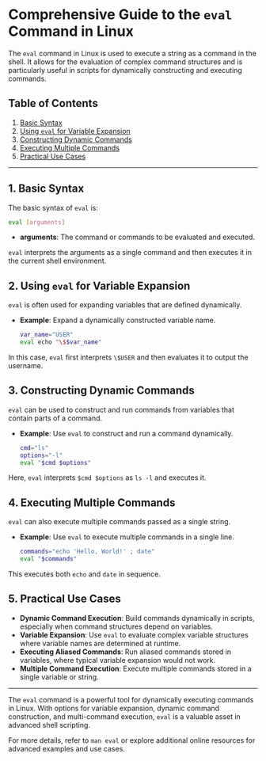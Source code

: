 
# Comprehensive Guide to the `eval` Command in Linux

The `eval` command in Linux is used to execute a string as a command in the shell. It allows for the evaluation of complex command structures and is particularly useful in scripts for dynamically constructing and executing commands.

## Table of Contents

1. [Basic Syntax](#basic-syntax)
2. [Using `eval` for Variable Expansion](#using-eval-for-variable-expansion)
3. [Constructing Dynamic Commands](#constructing-dynamic-commands)
4. [Executing Multiple Commands](#executing-multiple-commands)
5. [Practical Use Cases](#practical-use-cases)

---

## 1. Basic Syntax

The basic syntax of `eval` is:
```bash
eval [arguments]
```
- **arguments**: The command or commands to be evaluated and executed.

`eval` interprets the arguments as a single command and then executes it in the current shell environment.

## 2. Using `eval` for Variable Expansion

`eval` is often used for expanding variables that are defined dynamically.

- **Example**: Expand a dynamically constructed variable name.
  ```bash
  var_name="USER"
  eval echo "\$$var_name"
  ```

In this case, `eval` first interprets `\$USER` and then evaluates it to output the username.

## 3. Constructing Dynamic Commands

`eval` can be used to construct and run commands from variables that contain parts of a command.

- **Example**: Use `eval` to construct and run a command dynamically.
  ```bash
  cmd="ls"
  options="-l"
  eval "$cmd $options"
  ```

Here, `eval` interprets `$cmd $options` as `ls -l` and executes it.

## 4. Executing Multiple Commands

`eval` can also execute multiple commands passed as a single string.

- **Example**: Use `eval` to execute multiple commands in a single line.
  ```bash
  commands="echo 'Hello, World!' ; date"
  eval "$commands"
  ```

This executes both `echo` and `date` in sequence.

## 5. Practical Use Cases

- **Dynamic Command Execution**: Build commands dynamically in scripts, especially when command structures depend on variables.
- **Variable Expansion**: Use `eval` to evaluate complex variable structures where variable names are determined at runtime.
- **Executing Aliased Commands**: Run aliased commands stored in variables, where typical variable expansion would not work.
- **Multiple Command Execution**: Execute multiple commands stored in a single variable or string.

---

The `eval` command is a powerful tool for dynamically executing commands in Linux. With options for variable expansion, dynamic command construction, and multi-command execution, `eval` is a valuable asset in advanced shell scripting.

For more details, refer to `man eval` or explore additional online resources for advanced examples and use cases.
